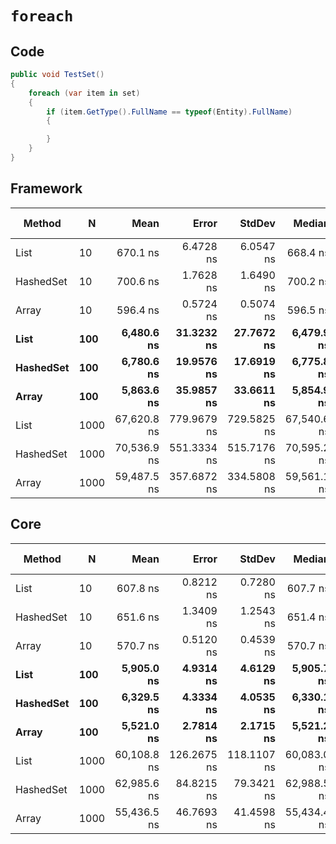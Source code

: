 # `foreach`

## Code
```csharp
public void TestSet()
{
    foreach (var item in set)
    {
        if (item.GetType().FullName == typeof(Entity).FullName)
        {

        }
    }
}
```

## Framework
|    Method |    N |        Mean |       Error |      StdDev |      Median |         Min |         Max |  Gen 0 | Gen 1 | Gen 2 | Allocated |
|---------- |----- |------------:|------------:|------------:|------------:|------------:|------------:|-------:|------:|------:|----------:|
|      List |   10 |    670.1 ns |   6.4728 ns |   6.0547 ns |    668.4 ns |    662.3 ns |    679.7 ns |      - |     - |     - |         - |
| HashedSet |   10 |    700.6 ns |   1.7628 ns |   1.6490 ns |    700.2 ns |    698.7 ns |    704.0 ns | 0.0076 |     - |     - |      40 B |
|     Array |   10 |    596.4 ns |   0.5724 ns |   0.5074 ns |    596.5 ns |    595.3 ns |    597.2 ns |      - |     - |     - |         - |
|      **List** |  **100** |  **6,480.6 ns** |  **31.3232 ns** |  **27.7672 ns** |  **6,479.9 ns** |  **6,433.5 ns** |  **6,522.6 ns** |      **-** |     **-** |     **-** |         **-** |
| **HashedSet** |  **100** |  **6,780.6 ns** |  **19.9576 ns** |  **17.6919 ns** |  **6,775.8 ns** |  **6,752.8 ns** |  **6,819.1 ns** | **0.0076** |     **-** |     **-** |      **40 B** |
|     **Array** |  **100** |  **5,863.6 ns** |  **35.9857 ns** |  **33.6611 ns** |  **5,854.9 ns** |  **5,821.8 ns** |  **5,942.2 ns** |      **-** |     **-** |     **-** |         **-** |
|      List | 1000 | 67,620.8 ns | 779.9679 ns | 729.5825 ns | 67,540.6 ns | 65,525.5 ns | 68,687.8 ns |      - |     - |     - |         - |
| HashedSet | 1000 | 70,536.9 ns | 551.3334 ns | 515.7176 ns | 70,595.2 ns | 69,644.2 ns | 71,481.9 ns |      - |     - |     - |      41 B |
|     Array | 1000 | 59,487.5 ns | 357.6872 ns | 334.5808 ns | 59,561.1 ns | 58,932.3 ns | 59,951.7 ns |      - |     - |     - |         - |

## Core
|    Method |    N |        Mean |       Error |      StdDev |      Median |         Min |         Max |  Gen 0 | Gen 1 | Gen 2 | Allocated |
|---------- |----- |------------:|------------:|------------:|------------:|------------:|------------:|-------:|------:|------:|----------:|
|      List |   10 |    607.8 ns |   0.8212 ns |   0.7280 ns |    607.7 ns |    606.8 ns |    609.4 ns |      - |     - |     - |         - |
| HashedSet |   10 |    651.6 ns |   1.3409 ns |   1.2543 ns |    651.4 ns |    649.5 ns |    653.7 ns | 0.0076 |     - |     - |      40 B |
|     Array |   10 |    570.7 ns |   0.5120 ns |   0.4539 ns |    570.7 ns |    570.0 ns |    571.4 ns |      - |     - |     - |         - |
|      **List** |  **100** |  **5,905.0 ns** |   **4.9314 ns** |   **4.6129 ns** |  **5,905.7 ns** |  **5,896.0 ns** |  ***5,913.1 ns*** |      **-** |     **-** |     **-** |         **-** |
| **HashedSet** |  **100** |  **6,329.5 ns** |   **4.3334 ns** |   **4.0535 ns** |  **6,330.1 ns** |  **6,321.6 ns** |  ***6,334.9 ns*** | **0.0076** |     **-** |     **-** |      **40 B** |
|     **Array** |  **100** |  **5,521.0 ns** |   **2.7814 ns** |   **2.1715 ns** |  **5,521.2 ns** |  **5,517.3 ns** |  ***5,525.5 ns*** |      **-** |     **-** |     **-** |         **-** |
|      List | 1000 | 60,108.8 ns | 126.2675 ns | 118.1107 ns | 60,083.0 ns | 59,962.4 ns | 60,361.0 ns |      - |     - |     - |         - |
| HashedSet | 1000 | 62,985.6 ns |  84.8215 ns |  79.3421 ns | 62,988.5 ns | 62,854.5 ns | 63,102.8 ns |      - |     - |     - |      40 B |
|     Array | 1000 | 55,436.5 ns |  46.7693 ns |  41.4598 ns | 55,434.4 ns | 55,368.6 ns | 55,499.7 ns |      - |     - |     - |         - |
